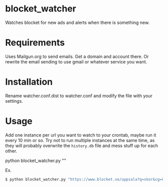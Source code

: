 # blocket_watcher
Watches blocket for new ads and alerts when there is something new.

# Requirements
Uses Mailgun.org to send emails. Get a domain and account there. Or rewrite the email sending to use gmail or whatever service you want.

# Installation
Rename watcher.conf.dist to watcher.conf and modify the file with your settings.

# Usage
Add one instance per url you want to watch to your crontab, maybe run it every 10 min or so. Try not to run multiple instances at the same time, as they will probably overwrite the `history.db` file and mess stuff up for each other.

python blocket_watcher.py "<url to watch>"

Ex.

```bash
$ python blocket_watcher.py "https://www.blocket.se/uppsala?q=skor&cg=0&w=1&st=s&c=&ca=10&is=1&l=0&md=th"
```
